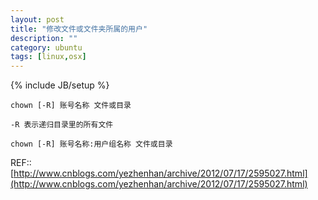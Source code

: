 ```yaml
---
layout: post
title: "修改文件或文件夹所属的用户"
description: ""
category: ubuntu
tags: [linux,osx]
---
```

{% include JB/setup %}


    chown [-R] 账号名称 文件或目录  

    -R 表示递归目录里的所有文件

    chown [-R] 账号名称:用户组名称 文件或目录

REF:: [http://www.cnblogs.com/yezhenhan/archive/2012/07/17/2595027.html](http://www.cnblogs.com/yezhenhan/archive/2012/07/17/2595027.html)
